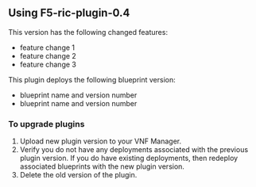 ## Using F5-ric-plugin-0.4 
This version has the following changed features:

- feature change 1
- feature change 2
- feature change 3

This plugin deploys the following blueprint version:
 
 - blueprint name and version number
 - blueprint name and version number

### To upgrade plugins

1. Upload new plugin version to your VNF Manager. 
2. Verify you do not have any deployments associated with the previous plugin version. If you do have existing deployments, 
then redeploy associated blueprints with the new plugin version.
3. Delete the old version of the plugin.
